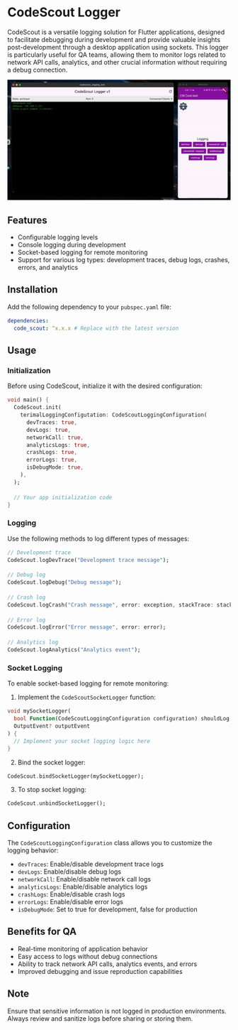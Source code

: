 # CodeScout Logger

CodeScout is a versatile logging solution for Flutter applications, designed to facilitate debugging during development and provide valuable insights post-development through a desktop application using sockets. This logger is particularly useful for QA teams, allowing them to monitor logs related to network API calls, analytics, and other crucial information without requiring a debug connection.

![CodeScout Demo](docs/code_scout.gif)

## Features

- Configurable logging levels
- Console logging during development
- Socket-based logging for remote monitoring
- Support for various log types: development traces, debug logs, crashes, errors, and analytics

## Installation

Add the following dependency to your `pubspec.yaml` file:

```yaml
dependencies:
  code_scout: ^x.x.x # Replace with the latest version
```

## Usage

### Initialization

Before using CodeScout, initialize it with the desired configuration:

```dart
void main() {
  CodeScout.init(
    terimalLoggingConfigutation: CodeScoutLoggingConfiguration(
      devTraces: true,
      devLogs: true,
      networkCall: true,
      analyticsLogs: true,
      crashLogs: true,
      errorLogs: true,
      isDebugMode: true,
    ),
  );

  // Your app initialization code
}
```

### Logging

Use the following methods to log different types of messages:

```dart
// Development trace
CodeScout.logDevTrace("Development trace message");

// Debug log
CodeScout.logDebug("Debug message");

// Crash log
CodeScout.logCrash("Crash message", error: exception, stackTrace: stackTrace);

// Error log
CodeScout.logError("Error message", error: error);

// Analytics log
CodeScout.logAnalytics("Analytics event");
```

### Socket Logging

To enable socket-based logging for remote monitoring:

1. Implement the `CodeScoutSocketLogger` function:

```dart
void mySocketLogger(
  bool Function(CodeScoutLoggingConfiguration configuration) shouldLog,
  OutputEvent? outputEvent
) {
  // Implement your socket logging logic here
}
```

2. Bind the socket logger:

```dart
CodeScout.bindSocketLogger(mySocketLogger);
```

3. To stop socket logging:

```dart
CodeScout.unbindSocketLogger();
```

## Configuration

The `CodeScoutLoggingConfiguration` class allows you to customize the logging behavior:

- `devTraces`: Enable/disable development trace logs
- `devLogs`: Enable/disable debug logs
- `networkCall`: Enable/disable network call logs
- `analyticsLogs`: Enable/disable analytics logs
- `crashLogs`: Enable/disable crash logs
- `errorLogs`: Enable/disable error logs
- `isDebugMode`: Set to true for development, false for production

## Benefits for QA

- Real-time monitoring of application behavior
- Easy access to logs without debug connections
- Ability to track network API calls, analytics events, and errors
- Improved debugging and issue reproduction capabilities

## Note

Ensure that sensitive information is not logged in production environments. Always review and sanitize logs before sharing or storing them.
